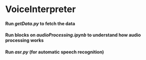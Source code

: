 # VoiceInterpreter

#### Run *getData.py* to fetch the data
#### Run blocks on *audioProcessing.ipynb* to understand how audio processing works
#### Run *asr.py* (for automatic speech recognition)
